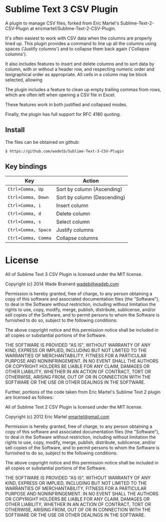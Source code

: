 # Sublime Text 3 CSV Plugin

A plugin to manage CSV files, forked from Eric Martel's Sublime-Text-2-CSV-Plugin at ericmartel/Sublime-Text-2-CSV-Plugin.

It's often easiest to work with CSV data when the columns are properly lined up.  This plugin provides a command to line up all the columns using spaces ('Justify columns') and to collapse them back again ('Collapse columns').

It also includes features to insert and delete columns and to sort data by column, with or without a header row, and respecting numeric order and lexigraphical order as appropriate.  All cells in a column may be block selected, allowing 

The plugin includes a feature to clean up empty trailing commas from rows, which are often left when opening a CSV file in Excel.

These features work in both justified and collapsed modes.

Finally, the plugin has full support for RFC 4180 quoting.

## Install

The files can be obtained on github:

    $ https://github.com/wadetb/Sublime-Text-3-CSV-Plugin

## Key bindings

Key                 | Action
------------------- | ---------------------------
`Ctrl+Comma, Up`    | Sort by column (Ascending)
`Ctrl+Comma, Down`  | Sort by column (Descending)
`Ctrl+Comma, i`     | Insert column
`Ctrl+Comma, d`     | Delete column
`Ctrl+Comma, s`     | Select column
`Ctrl+Comma, Space` | Justify columns
`Ctrl+Comma, Comma` | Collapse columns

# License

All of Sublime Text 3 CSV Plugin is licensed under the MIT license.

Copyright (c) 2014 Wade Brainerd <wadeb@wadeb.com>

Permission is hereby granted, free of charge, to any person obtaining a copy of this software and associated documentation files (the "Software"), to deal in the Software without restriction, including without limitation the rights to use, copy, modify, merge, publish, distribute, sublicense, and/or sell copies of the Software, and to permit persons to whom the Software is furnished to do so, subject to the following conditions:

The above copyright notice and this permission notice shall be included in all copies or substantial portions of the Software.

THE SOFTWARE IS PROVIDED "AS IS", WITHOUT WARRANTY OF ANY KIND, EXPRESS OR IMPLIED, INCLUDING BUT NOT LIMITED TO THE WARRANTIES OF MERCHANTABILITY, FITNESS FOR A PARTICULAR PURPOSE AND NONINFRINGEMENT. IN NO EVENT SHALL THE AUTHORS OR COPYRIGHT HOLDERS BE LIABLE FOR ANY CLAIM, DAMAGES OR OTHER LIABILITY, WHETHER IN AN ACTION OF CONTRACT, TORT OR OTHERWISE, ARISING FROM, OUT OF OR IN CONNECTION WITH THE SOFTWARE OR THE USE OR OTHER DEALINGS IN THE SOFTWARE.

Further, portions of the code taken from Eric Martel's Sublime Text 2 plugin are licensed as follows:

All of Sublime Text 2 CSV Plugin is licensed under the MIT license.

Copyright (c) 2012 Eric Martel <emartel@gmail.com>

Permission is hereby granted, free of charge, to any person obtaining a copy of this software and associated documentation files (the "Software"), to deal in the Software without restriction, including without limitation the rights to use, copy, modify, merge, publish, distribute, sublicense, and/or sell copies of the Software, and to permit persons to whom the Software is furnished to do so, subject to the following conditions:

The above copyright notice and this permission notice shall be included in all copies or substantial portions of the Software.

THE SOFTWARE IS PROVIDED "AS IS", WITHOUT WARRANTY OF ANY KIND, EXPRESS OR IMPLIED, INCLUDING BUT NOT LIMITED TO THE WARRANTIES OF MERCHANTABILITY, FITNESS FOR A PARTICULAR PURPOSE AND NONINFRINGEMENT. IN NO EVENT SHALL THE AUTHORS OR COPYRIGHT HOLDERS BE LIABLE FOR ANY CLAIM, DAMAGES OR OTHER LIABILITY, WHETHER IN AN ACTION OF CONTRACT, TORT OR OTHERWISE, ARISING FROM, OUT OF OR IN CONNECTION WITH THE SOFTWARE OR THE USE OR OTHER DEALINGS IN THE SOFTWARE.